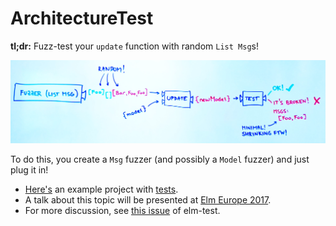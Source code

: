 # ArchitectureTest

**tl;dr:** Fuzz-test your `update` function with random `List Msg`s!

![High-level diagram](doc/diagram.jpg)

To do this, you create a `Msg` fuzzer (and possibly a `Model` fuzzer) and just plug it in!

- [Here's](examples/vending-machine/) an example project with [tests](examples/vending-machine/Tests/VendingMachine.elm).
- A talk about this topic will be presented at [Elm Europe 2017](http://elmeurope.org/).
- For more discussion, see [this issue](https://github.com/elm-community/elm-test/issues/154) of elm-test.
